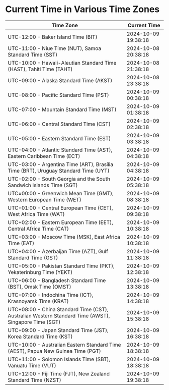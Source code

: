 # Current Time in Various Time Zones

| Time Zone | Current Time |
|-----------|--------------|
| UTC-12:00 - Baker Island Time (BIT) | 2024-10-09 19:38:18 |
| UTC-11:00 - Niue Time (NUT), Samoa Standard Time (SST) | 2024-10-08 20:38:18 |
| UTC-10:00 - Hawaii-Aleutian Standard Time (HAST), Tahiti Time (TAHT) | 2024-10-08 21:38:18 |
| UTC-09:00 - Alaska Standard Time (AKST) | 2024-10-08 23:38:18 |
| UTC-08:00 - Pacific Standard Time (PST) | 2024-10-09 00:38:18 |
| UTC-07:00 - Mountain Standard Time (MST) | 2024-10-09 01:38:18 |
| UTC-06:00 - Central Standard Time (CST) | 2024-10-09 02:38:18 |
| UTC-05:00 - Eastern Standard Time (EST) | 2024-10-09 03:38:18 |
| UTC-04:00 - Atlantic Standard Time (AST), Eastern Caribbean Time (ECT) | 2024-10-09 04:38:18 |
| UTC-03:00 - Argentina Time (ART), Brasília Time (BRT), Uruguay Standard Time (UYT) | 2024-10-09 04:38:18 |
| UTC-02:00 - South Georgia and the South Sandwich Islands Time (SGT) | 2024-10-09 05:38:18 |
| UTC±00:00 - Greenwich Mean Time (GMT), Western European Time (WET) | 2024-10-09 08:38:18 |
| UTC+01:00 - Central European Time (CET), West Africa Time (WAT) | 2024-10-09 09:38:18 |
| UTC+02:00 - Eastern European Time (EET), Central Africa Time (CAT) | 2024-10-09 10:38:18 |
| UTC+03:00 - Moscow Time (MSK), East Africa Time (EAT) | 2024-10-09 10:38:18 |
| UTC+04:00 - Azerbaijan Time (AZT), Gulf Standard Time (GST) | 2024-10-09 11:38:18 |
| UTC+05:00 - Pakistan Standard Time (PKT), Yekaterinburg Time (YEKT) | 2024-10-09 12:38:18 |
| UTC+06:00 - Bangladesh Standard Time (BST), Omsk Time (OMST) | 2024-10-09 13:38:18 |
| UTC+07:00 - Indochina Time (ICT), Krasnoyarsk Time (KRAT) | 2024-10-09 14:38:18 |
| UTC+08:00 - China Standard Time (CST), Australian Western Standard Time (AWST), Singapore Time (SGT) | 2024-10-09 15:38:18 |
| UTC+09:00 - Japan Standard Time (JST), Korea Standard Time (KST) | 2024-10-09 16:38:18 |
| UTC+10:00 - Australian Eastern Standard Time (AEST), Papua New Guinea Time (PGT) | 2024-10-09 18:38:18 |
| UTC+11:00 - Solomon Islands Time (SBT), Vanuatu Time (VUT) | 2024-10-09 18:38:18 |
| UTC+12:00 - Fiji Time (FJT), New Zealand Standard Time (NZST) | 2024-10-09 19:38:18 |
